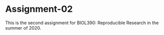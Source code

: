 # Assignment-02
This is the second assignment for BIOL390: Reproducible Research in the summer of 2020.
